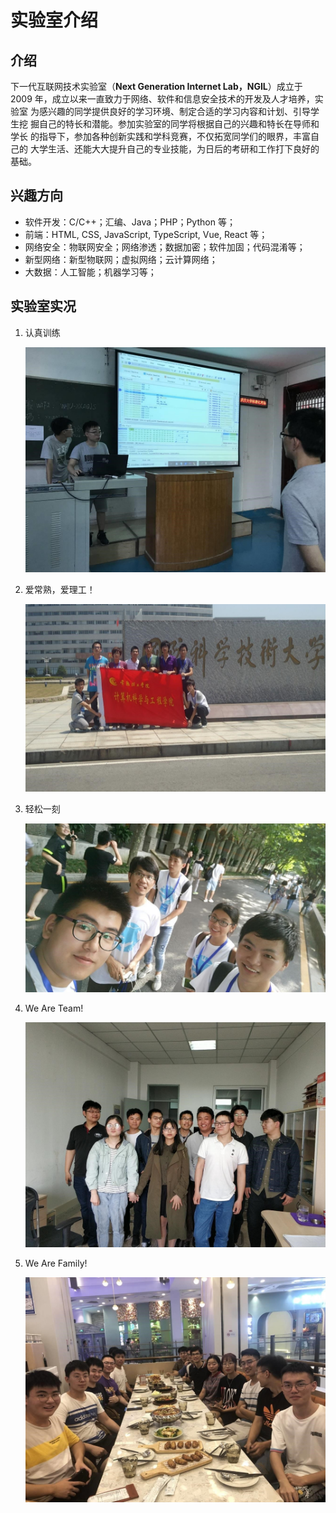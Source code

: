 # 实验室介绍

## 介绍

下一代互联网技术实验室（**Next Generation Internet Lab，NGIL**）成立于 2009
年，成立以来一直致力于网络、软件和信息安全技术的开发及人才培养，实验室
为感兴趣的同学提供良好的学习环境、制定合适的学习内容和计划、引导学生挖
掘自己的特长和潜能。参加实验室的同学将根据自己的兴趣和特长在导师和学长
的指导下，参加各种创新实践和学科竞赛，不仅拓宽同学们的眼界，丰富自己的
大学生活、还能大大提升自己的专业技能，为日后的考研和工作打下良好的基础。

## 兴趣方向

- 软件开发：C/C++；汇编、Java；PHP；Python 等；
- 前端：HTML, CSS, JavaScript, TypeScript, Vue, React 等；
- 网络安全：物联网安全；网络渗透；数据加密；软件加固；代码混淆等；
- 新型网络：新型物联网；虚拟网络；云计算网络；
- 大数据：人工智能；机器学习等；

## 实验室实况

1. 认真训练

   ![lib1](../assets/lib1.jpg)

2. 爱常熟，爱理工！

   ![lib2](../assets/lib2.jpg)

3. 轻松一刻

   ![lib3](../assets/lib3.jpg)

4. We Are Team!

   ![lib4](../assets/lib4.jpg)

5. We Are Family!

   ![lib5](../assets/lib5.jpg)
